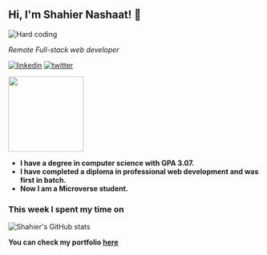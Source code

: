 ## Hi, I'm Shahier Nashaat! :wave:


![Hard coding](https://www.reactiongifs.us/wp-content/uploads/2018/06/giphy-2-1.gif)

*Remote Full-stack web developer*

[![linkedin](https://img.shields.io/badge/LinkedIn-0077B5?style=for-the-badge&logo=linkedin&logoColor=white)](https://www.linkedin.com/in/shahier-nashaat-73519313a/)
[![twitter](https://img.shields.io/badge/Twitter-1DA1F2?style=for-the-badge&logo=twitter&logoColor=white)](https://twitter.com/ShahierN)


<img src="https://raw.githubusercontent.com/gist/UddeshJain/90646446c86e45c494d6e69bfc3005f1/raw/b15bee8a8b85f8740795b92c1878ab8ed9ec2204/About%20Me.gif" width="150px" >

- **I have a degree in computer science with GPA 3.07.**
- **I have completed a diploma in professional web development and was first in batch.**
- **Now I am a Microverse student.**

### This week I spent my time on

![Shahier's GitHub stats](https://github-readme-stats.vercel.app/api?username=ShahierNashaat&show_icons=true&theme=radical)


**You can check my portfolio [here](https://shahiernashaat.github.io/Portfolio/)**
